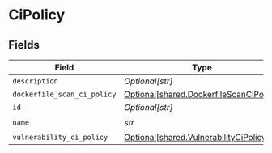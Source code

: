 # CiPolicy


## Fields

| Field                                                                                    | Type                                                                                     | Required                                                                                 | Description                                                                              |
| ---------------------------------------------------------------------------------------- | ---------------------------------------------------------------------------------------- | ---------------------------------------------------------------------------------------- | ---------------------------------------------------------------------------------------- |
| `description`                                                                            | *Optional[str]*                                                                          | :heavy_minus_sign:                                                                       | N/A                                                                                      |
| `dockerfile_scan_ci_policy`                                                              | [Optional[shared.DockerfileScanCiPolicy]](../../models/shared/dockerfilescancipolicy.md) | :heavy_minus_sign:                                                                       | N/A                                                                                      |
| `id`                                                                                     | *Optional[str]*                                                                          | :heavy_minus_sign:                                                                       | N/A                                                                                      |
| `name`                                                                                   | *str*                                                                                    | :heavy_check_mark:                                                                       | N/A                                                                                      |
| `vulnerability_ci_policy`                                                                | [Optional[shared.VulnerabilityCiPolicy]](../../models/shared/vulnerabilitycipolicy.md)   | :heavy_minus_sign:                                                                       | N/A                                                                                      |